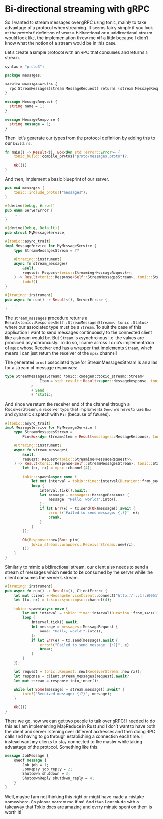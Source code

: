 # Bi-directional streaming with gRPC

So I wanted to stream messages over gRPC using tonic, mainly to take advantage of a protocol when streaming. It seems fairly simple if you look at the protobuf definition of what a bidirectional or a unidirectional stream would look like, the implementation threw me off a little because I didn’t know what the notion of a stream would be in this case.

Let’s create a simple protocol with an RPC that consumes and returns a stream.

```protobuf
syntax = "proto3";

package messages;

service MessageService {  
  rpc StreamMessages(stream MessageRequest) returns (stream MessageResponse);
}

message MessageRequest {
  string name = 1;
}

message MessageResponse {
  string message = 1;
}
```

Then, let’s generate our types from the protocol definition by adding this to our `build.rs`.

```rs
fn main() -> Result<(), Box<dyn std::error::Error>> {
    tonic_build::compile_protos("proto/messages.proto")?;

    Ok(())
}
```

And then, implement a basic blueprint of our server.

```rs
pub mod messages {
    tonic::include_proto!("messages");
}

#[derive(Debug, Error)]
pub enum ServerError {
    ...
}

#[derive(Debug, Default)]
pub struct MyMessageService;

#[tonic::async_trait]
impl MessageService for MyMessageService {
    type StreamMessagesStream = ??        

    #[tracing::instrument]
    async fn stream_messages(
        &self,
        request: Request<tonic::Streaming<MessageRequest>>,
    ) -> Result<tonic::Response<Self::StreamMessagesStream>, tonic::Status> {
       	todo!()
}

#[tracing::instrument]
pub async fn run() -> Result<(), ServerError> {
   ...
}
```

The `stream_messages` procedure returns a `Result<tonic::Response<Self::StreamMessagesStream>, tonic::Status>` where our associated type must be a `Stream`. To suit the case of this application I want to send messages continuously to the connected client like a stream would be. But `Stream` is asynchronous i.e. the values are produced asynchronously. To do so, I came across Tokio’s implementation of `mpsc` whose Receiver end has a wrapper that implements `Stream`, which means I can just return the receiver of the `mpsc` channel!


The generated `prost` associated type for StreamMessagesStream is an alias for a stream of message responses:

```rs
type StreamMessagesStream: tonic::codegen::tokio_stream::Stream<
                Item = std::result::Result<super::MessageResponse, tonic::Status>,
            >
            + Send
            + 'static;
```

And since we return the receiver end of the channel through a ReceiverStream, a receiver type that implements `Send` we have to use `Box` and dynamic dispatch with `Pin` (because of futures).

```rs
#[tonic::async_trait]
impl MessageService for MyMessageService {
    type StreamMessagesStream =
        Pin<Box<dyn Stream<Item = Result<messages::MessageResponse, tonic::Status>> + Send + Sync>>;

    #[tracing::instrument]
    async fn stream_messages(
        &self,
        request: Request<tonic::Streaming<MessageRequest>>,
    ) -> Result<tonic::Response<Self::StreamMessagesStream>, tonic::Status> {
        let (tx, rx) = mpsc::channel(4);

        tokio::spawn(async move {
            let mut interval = tokio::time::interval(Duration::from_secs(1));
            loop {
                interval.tick().await;
                let message = messages::MessageResponse {
                    message: "Hello, world!".into(),
                };
                if let Err(e) = tx.send(Ok(message)).await {
                    error!("Failed to send message: {:?}", e);
                    break;
                }
            }
        });

        Ok(Response::new(Box::pin(
            tokio_stream::wrappers::ReceiverStream::new(rx),
        )))
    }
}
```

Similarly to mimic a bidirectional stream, our client also needs to send a stream of messages which needs to be consumed by the server while the client consumes the server’s stream.

```rs
#[tracing::instrument]
pub async fn run() -> Result<(), ClientError> {
    let mut client = MessageServiceClient::connect("http://[::1]:50051").await?;
    let (tx, rx) = tokio::sync::mpsc::channel(4);

    tokio::spawn(async move {
        let mut interval = tokio::time::interval(Duration::from_secs(1));
        loop {
            interval.tick().await;
            let message = messages::MessageRequest {
                name: "Hello, world!".into(),
            };
            if let Err(e) = tx.send(message).await {
                error!("Failed to send message: {:?}", e);
                break;
            }
        }
    });

    let request = tonic::Request::new(ReceiverStream::new(rx));
    let response = client.stream_messages(request).await?;
    let mut stream = response.into_inner();

    while let Some(message) = stream.message().await? {
        info!("Received message: {:?}", message);
    }

    Ok(())
}
```

There we go, now we can get two people to talk over gRPC! I needed to do this as I am implementing MapReduce in Rust and I don’t want to have both the client and server listening over different addresses and then doing RPC calls and having to go through establishing a connection each time. I instead want my clients to stay connected to the master while taking advantage of the protocol. Something like this:


```protobuf
message JobMessage {
    oneof message {
        Job job = 1;
        JobReply job_reply = 2;
        Shutdown shutdown = 3;
        ShutdownReply shutdown_reply = 4;
    }
}
```


Well, maybe I am not thinking this right or might have made a mistake somewhere. So please correct me if so! And thus I conclude with a takeaway that Tokio docs are amazing and every minute spent on them is worth it!
